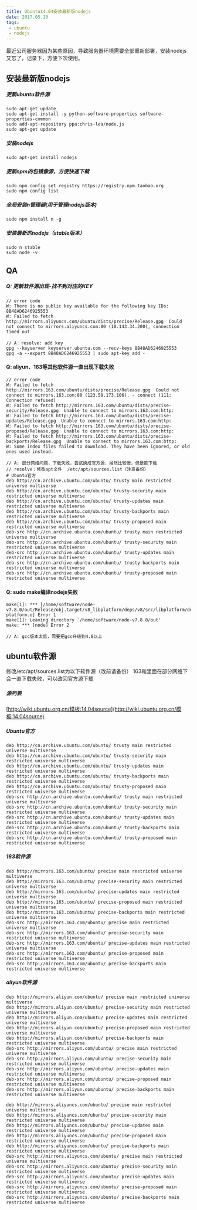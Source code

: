 ```yaml
---
title: Ubuntu14.04安装最新版nodejs
date: 2017.05.10
tags:
 - ubuntu
 - nodejs
---
```

最近公司服务器因为某些原因，导致服务器环境需要全部重新部署，安装nodejs又忘了，记录下，方便下次使用。
<!--more-->


## 安装最新版nodejs
##### 更新ubuntu软件源
    sudo apt-get update
    sudo apt-get install -y python-software-properties software-properties-common
    sudo add-apt-repository ppa:chris-lea/node.js
    sudo apt-get update
##### 安装nodejs
    sudo apt-get install nodejs
##### 更新npm的包镜像源，方便快速下载
    sudo npm config set registry https://registry.npm.taobao.org
    sudo npm config list
##### 全局安装n管理器(用于管理nodejs版本)
    sudo npm install n -g
##### 安装最新的nodejs（stable版本）
    sudo n stable
    sudo node -v

## QA
##### Q: 更新软件源出现-找不到对应的KEY
    // error code
    W: There is no public key available for the following key IDs:
    8B48AD6246925553
    W: Failed to fetch http://mirrors.aliyuncs.com/ubuntu/dists/precise/Release.gpg  Could not connect to mirrors.aliyuncs.com:80 (10.143.34.200), connection timed out

    // A：resolve: add key
    gpg --keyserver keyserver.ubuntu.com --recv-keys 8B48AD6246925553
    gpg -a --export 8B48AD6246925553 | sudo apt-key add -

#### Q: aliyun、163等其他软件源一直出现下载失败
    // error code
    W: Failed to fetch http://mirrors.163.com/ubuntu/dists/precise/Release.gpg  Could not connect to mirrors.163.com:80 (123.58.173.106). - connect (111: Connection refused)
    W: Failed to fetch http://mirrors.163.com/ubuntu/dists/precise-security/Release.gpg  Unable to connect to mirrors.163.com:http:
    W: Failed to fetch http://mirrors.163.com/ubuntu/dists/precise-updates/Release.gpg  Unable to connect to mirrors.163.com:http:
    W: Failed to fetch http://mirrors.163.com/ubuntu/dists/precise-proposed/Release.gpg  Unable to connect to mirrors.163.com:http:
    W: Failed to fetch http://mirrors.163.com/ubuntu/dists/precise-backports/Release.gpg  Unable to connect to mirrors.163.com:http:
    W: Some index files failed to download. They have been ignored, or old ones used instead.

    // A: 部分网络问题，下载失败，尝试换成官方源，虽然比较慢，但是能下载
    // resolve：修改apt文件  /etc/apt/sources.list（注意备份）
    # Ubuntu官方
    deb http://cn.archive.ubuntu.com/ubuntu/ trusty main restricted universe multiverse
    deb http://cn.archive.ubuntu.com/ubuntu/ trusty-security main restricted universe multiverse
    deb http://cn.archive.ubuntu.com/ubuntu/ trusty-updates main restricted universe multiverse
    deb http://cn.archive.ubuntu.com/ubuntu/ trusty-backports main restricted universe multiverse
    deb http://cn.archive.ubuntu.com/ubuntu/ trusty-proposed main restricted universe multiverse
    deb-src http://cn.archive.ubuntu.com/ubuntu/ trusty main restricted universe multiverse
    deb-src http://cn.archive.ubuntu.com/ubuntu/ trusty-security main restricted universe multiverse
    deb-src http://cn.archive.ubuntu.com/ubuntu/ trusty-updates main restricted universe multiverse
    deb-src http://cn.archive.ubuntu.com/ubuntu/ trusty-backports main restricted universe multiverse
    deb-src http://cn.archive.ubuntu.com/ubuntu/ trusty-proposed main restricted universe multiverse

#### Q: sudo make编译nodejs失败
    make[1]: *** [/home/software/node-v7.8.0/out/Release/obj.target/v8_libplatform/deps/v8/src/libplatform/default-platform.o] Error 1
    make[1]: Leaving directory `/home/software/node-v7.8.0/out'
    make: *** [node] Error 2

    // A: gcc版本太低，需要把gcc升级到4.8以上

## ubuntu软件源
修改/etc/apt/sources.list为以下软件源（改前请备份）
163和里面在部分网络下会一直下载失败，可以改回官方源下载
##### 源列表
[http://wiki.ubuntu.org.cn/模板:14.04source](http://wiki.ubuntu.org.cn/模板:14.04source)
##### Ubuntu官方
    deb http://cn.archive.ubuntu.com/ubuntu/ trusty main restricted universe multiverse
    deb http://cn.archive.ubuntu.com/ubuntu/ trusty-security main restricted universe multiverse
    deb http://cn.archive.ubuntu.com/ubuntu/ trusty-updates main restricted universe multiverse
    deb http://cn.archive.ubuntu.com/ubuntu/ trusty-backports main restricted universe multiverse
    deb http://cn.archive.ubuntu.com/ubuntu/ trusty-proposed main restricted universe multiverse
    deb-src http://cn.archive.ubuntu.com/ubuntu/ trusty main restricted universe multiverse
    deb-src http://cn.archive.ubuntu.com/ubuntu/ trusty-security main restricted universe multiverse
    deb-src http://cn.archive.ubuntu.com/ubuntu/ trusty-updates main restricted universe multiverse
    deb-src http://cn.archive.ubuntu.com/ubuntu/ trusty-backports main restricted universe multiverse
    deb-src http://cn.archive.ubuntu.com/ubuntu/ trusty-proposed main restricted universe multiverse
    
##### 163软件源
    deb http://mirrors.163.com/ubuntu/ precise main restricted universe multiverse
    deb http://mirrors.163.com/ubuntu/ precise-security main restricted universe multiverse
    deb http://mirrors.163.com/ubuntu/ precise-updates main restricted universe multiverse
    deb http://mirrors.163.com/ubuntu/ precise-proposed main restricted universe multiverse
    deb http://mirrors.163.com/ubuntu/ precise-backports main restricted universe multiverse
    deb-src http://mirrors.163.com/ubuntu/ precise main restricted universe multiverse
    deb-src http://mirrors.163.com/ubuntu/ precise-security main restricted universe multiverse
    deb-src http://mirrors.163.com/ubuntu/ precise-updates main restricted universe multiverse
    deb-src http://mirrors.163.com/ubuntu/ precise-proposed main restricted universe multiverse
    deb-src http://mirrors.163.com/ubuntu/ precise-backports main restricted universe multiverse

##### aliyun软件源
    deb http://mirrors.aliyun.com/ubuntu/ precise main restricted universe multiverse
    deb http://mirrors.aliyun.com/ubuntu/ precise-security main restricted universe multiverse
    deb http://mirrors.aliyun.com/ubuntu/ precise-updates main restricted universe multiverse
    deb http://mirrors.aliyun.com/ubuntu/ precise-proposed main restricted universe multiverse
    deb http://mirrors.aliyun.com/ubuntu/ precise-backports main restricted universe multiverse
    deb-src http://mirrors.aliyun.com/ubuntu/ precise main restricted universe multiverse
    deb-src http://mirrors.aliyun.com/ubuntu/ precise-security main restricted universe multiverse
    deb-src http://mirrors.aliyun.com/ubuntu/ precise-updates main restricted universe multiverse
    deb-src http://mirrors.aliyun.com/ubuntu/ precise-proposed main restricted universe multiverse
    deb-src http://mirrors.aliyun.com/ubuntu/ precise-backports main restricted universe multiverse

    deb http://mirrors.aliyuncs.com/ubuntu/ precise main restricted universe multiverse
    deb http://mirrors.aliyuncs.com/ubuntu/ precise-security main restricted universe multiverse
    deb http://mirrors.aliyuncs.com/ubuntu/ precise-updates main restricted universe multiverse
    deb http://mirrors.aliyuncs.com/ubuntu/ precise-proposed main restricted universe multiverse
    deb http://mirrors.aliyuncs.com/ubuntu/ precise-backports main restricted universe multiverse
    deb-src http://mirrors.aliyuncs.com/ubuntu/ precise main restricted universe multiverse
    deb-src http://mirrors.aliyuncs.com/ubuntu/ precise-security main restricted universe multiverse
    deb-src http://mirrors.aliyuncs.com/ubuntu/ precise-updates main restricted universe multiverse
    deb-src http://mirrors.aliyuncs.com/ubuntu/ precise-proposed main restricted universe multiverse
    deb-src http://mirrors.aliyuncs.com/ubuntu/ precise-backports main restricted universe multiverse